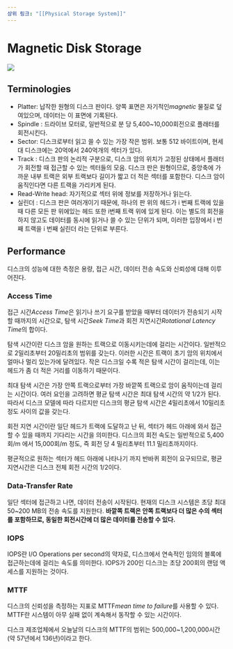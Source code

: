 ```yaml
---
상위 링크: "[[Physical Storage System]]"
---
```

# Magnetic Disk Storage
![](https://i.imgur.com/fdBFD36.png)

## Terminologies
* Platter: 납작한 원형의 디스크 판이다. 양쪽 표면은 자기적인*magnetic* 물질로 덮여있으며, 데이터는 이 표면에 기록된다. 
* Spindle : 드라이브 모터로, 일반적으로 분 당 5,400~10,000회전으로 플래터를 회전시킨다.
* Sector: 디스크로부터 읽고 쓸 수 있는 가장 작은 범위. 보통 512 바이트이며, 현세대 디스크에는 20억에서 240억개의 섹터가 있다.
* Track : 디스크 판의 논리적 구분으로, 디스크 암의 위치가 고정된 상태에서 플래터가 회전할 때 접근할 수 있는 섹터들의 모음. 디스크 판은 원형이므로, 중앙축에 가까운 내부 트랙은 외부 트랙보다 길이가 짧고 더 적은 섹터를 포함한다. 디스크 암이 움직인다면 다른 트랙을 가리키게 된다.
* Read-Write head: 자기적으로 섹터 위에 정보를 저장하거나 읽는다.
* 실린더 : 디스크 판은 여러개이기 때문에, 하나의 판 위의 헤드가 i 번째 트랙에 있을 때 다른 모든 판 위에있는 헤드 또한 i번째 트랙 위에 있게 된다. 이는 별도의 회전을 하지 않고도 데이터를 동시에 읽거나 쓸 수 있는 단위가 되며, 이러한 입장에서 i 번째 트랙을 i 번째 실린더 라는 단위로 부른다.

## Performance
디스크의 성능에 대한 측정은 용량, 접근 시간, 데이터 전송 속도와 신뢰성에 대해 이루어진다.

### Access Time
접근 시간*Access Time*은 읽기나 쓰기 요구를 받았을 때부터 데이터가 전송되기 시작할 때까지의 시간으로, 탐색 시간*Seek Time*과 회전 지연시간*Rotational Latency Time*의 합이다.

탐색 시간이란 디스크 암을 원하는 트랙으로 이동시키는데에 걸리는 시간이다. 일반적으로 2밀리초부터 20밀리초의 범위를 갖는다. 이러한 시간은 트랙이 초기 암의 위치에서 얼마나 멀리 있는가에 달려있다. 작은 디스크일 수록 적은 탐색 시간이 걸리는데, 이는 헤드가 좀 더 적은 거리를 이동하기 때문이다. 

최대 탐색 시간은 가장 안쪽 트랙으로부터 가장 바깥쪽 트랙으로 암이 움직이는데 걸리는 시간이다. 여러 요인을 고려하면 평균 탐색 시간은 최대 탐색 시간의 약 1/2가 된다. 따라서 디스크 모델에 따라 다르지만 디스크의 평균 탐색 시간은 4밀리초에서 10밀리초 정도 사이의 값을 갖는다.

회전 지연 시간이란 일단 헤드가 트랙에 도달하고 난 뒤, 섹터가 헤드 아래에 와서 접근할 수 있을 때까지 기다리는 시간을 의미한다. 디스크의 회전 속도는 일반적으로 5,400회/m 에서 15,000회/m 정도, 즉 회전 당 4 밀리초부터 11.1 밀리초까지이다.

평균적으로 원하는 섹터가 헤드 아래에 나타나기 까지 반바퀴 회전이 요구되므로, 평균 지연시간은 디스크 전체 회전 시간의 1/2이다.

### Data-Transfer Rate
일단 섹터에 접근하고 나면, 데이터 전송이 시작된다. 현재의 디스크 시스템은 초당 최대 50~200 MB의 전송 속도를 지원한다. **바깥쪽 트랙은 안쪽 트랙보다 더 많은 수의 섹터를 포함하므로, 동일한 회전시간에 더 많은 데이터를 전송할 수 있다.**

### IOPS
IOPS란 I/O Operations per second의 약자로, 디스크에서 연속적인 임의의 블록에 접근하는데에 걸리는 속도를 의미한다. IOPS가 200인 디스크는 초당 200회의 랜덤 액세스를 지원하는 것이다.

### MTTF
디스크의 신뢰성을 측정하는 지표로 MTTF*mean time to failure*를 사용할 수 있다. MTTF란 시스템이 아무 실패 없이 계속해서 동작할 수 있는 시간이다.

디스크 제조업체에서 오늘날의 디스크의 MTTF의 범위는 500,000~1,200,000시간 (약 57년에서 136년)이라고 한다. 